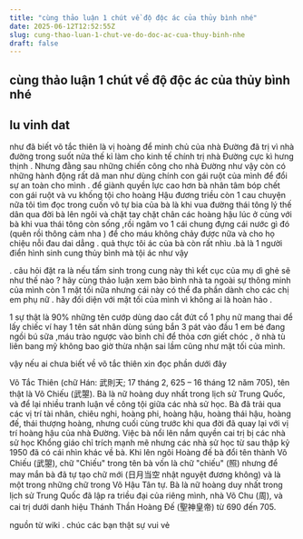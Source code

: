 ```yaml
---
title: "cùng thảo luận 1 chút về độ độc ác của thủy bình nhé"
date: 2025-06-12T12:52:55Z
slug: cung-thao-luan-1-chut-ve-do-doc-ac-cua-thuy-binh-nhe
draft: false
---
```


## cùng thảo luận 1 chút về độ độc ác của thủy bình nhé

## lu vinh dat

như đã biết võ tắc thiên là vị hoàng để minh chủ của nhà Đường đã trị vì nhà đường trong suốt nửa thế kỉ làm cho kinh tế chính trị nhà Đường cực kì hưng thịnh . Nhưng đằng sau những chiến công cho nhà Đường như vậy còn có những hành động rất dã man như dùng chính con gái ruột của mình để đổi sự an toàn cho mình . để giành quyền lực cao hơn bà nhân tâm bóp chết con gái ruột và vu khống tội cho hoàng Hậu đương triều còn 1 cau chuyện nữa tôi tìm đọc trong cuốn vô tự bia của bà là khi vua đường thái tông lý thế dân qua đời bà lên ngôi và chặt tay chặt chân các hoàng hậu lúc ở cùng với bà khi vua thái tông còn sống ,rồi ngâm vo 1 cái chung đựng cái nước gì đó (quên rồi thông cảm nha ) để cho máu không chảy được nữa và cho họ chiệu nỗi đau dai dẳng . quả thực tôi ác của bà còn rất nhìu .bà là 1 người điển hình sinh cung thủy bình mà tội ác như vậy
 
. câu hỏi đặt ra là nếu tấm sinh trong cung này thì kết cục của mụ dì ghẻ sẽ như thế nào ? hãy cùng thảo luận xem bảo bình nhà ta ngoài sự thông minh của mình còn 1 mặt tối nữa nhưng cái này có thể đa phần dành cho các chị em phụ nữ . hãy đối diện với mặt tối của mình vì không ai là hoàn hảo .
 
1 sự thật là 90% những tên  cướp dùng dao cắt đứt cổ 1 phụ nữ mang thai để lấy chiếc ví hay 1 tên sát nhân dùng súng bắn 3 pát vào đầu 1 em bé đang ngồi bú sữa ,máu trào ngược vào bình chỉ để thỏa cơn giết chóc , ở nhà tù liên bang mỹ không bao giờ thừa nhận sai lầm cũng như mặt tối của mình.
 
 
vậy nếu ai chưa biết về võ tắc thiên xin đọc phần dưới đây
 
 

Võ Tắc Thiên (chữ Hán: 武則天; 17 tháng 2, 625 – 16 tháng 12 năm 705), tên thật là Võ Chiếu (武曌). Bà là nữ hoàng duy nhất trong lịch sử Trung Quốc, và để lại nhiều tranh luận về công tội giữa các nhà sử học. Bà đã trải qua các vị trí tài nhân, chiêu nghi, hoàng phi, hoàng hậu, hoàng thái hậu, hoàng đế, thái thượng hoàng, nhưng cuối cùng trước khi qua đời đã quay lại với vị trí hoàng hậu của nhà Đường. Việc bà nổi lên nắm quyền cai trị bị các nhà sử học Khổng giáo chỉ trích mạnh mẽ nhưng các nhà sử học từ sau thập kỷ 1950 đã có cái nhìn khác về bà.
Khi lên ngôi Hoàng đế bà đổi tên thành Võ Chiếu (武曌), chữ "Chiếu" trong tên bà vốn là chữ "chiếu" (照) nhưng để may mắn bà đã tự tạo chữ mới (日月当空 nhật nguyệt đương không) và là một trong những chữ trong Võ Hậu Tân tự. Bà là nữ hoàng duy nhất trong lịch sử Trung Quốc đã lập ra triều đại của riêng mình, nhà Võ Chu (周), và cai trị dưới danh hiệu Thánh Thần Hoàng Đế (聖神皇帝) từ 690 đến 705.
 
 
 
nguồn từ wiki . chúc các bạn thật sự vui vẻ